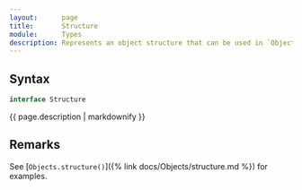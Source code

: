 ```yaml
---
layout:      page
title:       Structure
module:      Types
description: Represents an object structure that can be used in `Objects.structure()`.
---
```

## Syntax

```ts
interface Structure
```

<p class="description">{{ page.description | markdownify }}</p>

## Remarks

See [`Objects.structure()`]({% link docs/Objects/structure.md %}) for examples.
